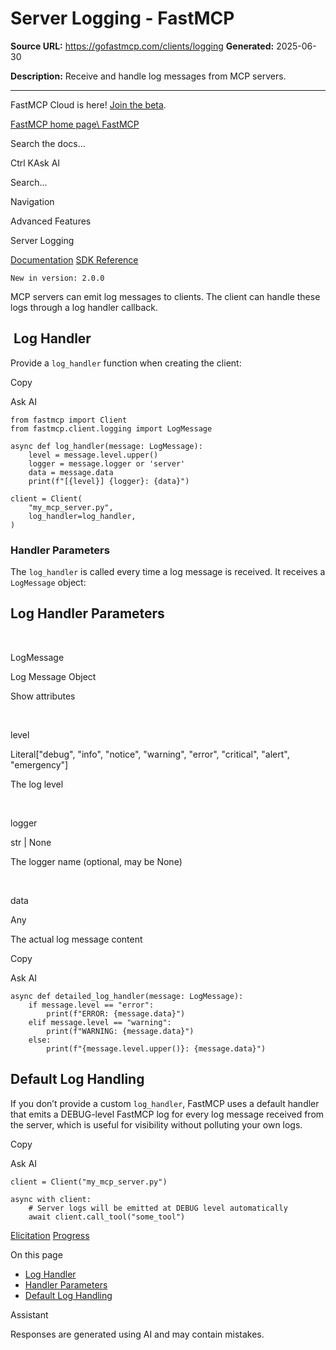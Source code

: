 # Server Logging - FastMCP

**Source URL:** https://gofastmcp.com/clients/logging
**Generated:** 2025-06-30

**Description:** Receive and handle log messages from MCP servers.

---

FastMCP Cloud is here! [Join the beta](https://fastmcp.link/x0Kyhy2).

[FastMCP home page\\
FastMCP](https://gofastmcp.com/)

Search the docs...

Ctrl KAsk AI

Search...

Navigation

Advanced Features

Server Logging

[Documentation](https://gofastmcp.com/getting-started/welcome) [SDK Reference](https://gofastmcp.com/python-sdk/fastmcp-exceptions)

`New in version: 2.0.0`

MCP servers can emit log messages to clients. The client can handle these logs through a log handler callback.

## [​](https://gofastmcp.com/clients/logging\#log-handler)  Log Handler

Provide a `log_handler` function when creating the client:

Copy

Ask AI

```
from fastmcp import Client
from fastmcp.client.logging import LogMessage

async def log_handler(message: LogMessage):
    level = message.level.upper()
    logger = message.logger or 'server'
    data = message.data
    print(f"[{level}] {logger}: {data}")

client = Client(
    "my_mcp_server.py",
    log_handler=log_handler,
)

```

### [​](https://gofastmcp.com/clients/logging\#handler-parameters)  Handler Parameters

The `log_handler` is called every time a log message is received. It receives a `LogMessage` object:

## Log Handler Parameters

[​](https://gofastmcp.com/clients/logging#param-log-message)

LogMessage

Log Message Object

Show attributes

[​](https://gofastmcp.com/clients/logging#param-level)

level

Literal\["debug", "info", "notice", "warning", "error", "critical", "alert", "emergency"\]

The log level

[​](https://gofastmcp.com/clients/logging#param-logger)

logger

str \| None

The logger name (optional, may be None)

[​](https://gofastmcp.com/clients/logging#param-data)

data

Any

The actual log message content

Copy

Ask AI

```
async def detailed_log_handler(message: LogMessage):
    if message.level == "error":
        print(f"ERROR: {message.data}")
    elif message.level == "warning":
        print(f"WARNING: {message.data}")
    else:
        print(f"{message.level.upper()}: {message.data}")

```

## [​](https://gofastmcp.com/clients/logging\#default-log-handling)  Default Log Handling

If you don’t provide a custom `log_handler`, FastMCP uses a default handler that emits a DEBUG-level FastMCP log for every log message received from the server, which is useful for visibility without polluting your own logs.

Copy

Ask AI

```
client = Client("my_mcp_server.py")

async with client:
    # Server logs will be emitted at DEBUG level automatically
    await client.call_tool("some_tool")

```

[Elicitation](https://gofastmcp.com/clients/elicitation) [Progress](https://gofastmcp.com/clients/progress)

On this page

- [Log Handler](https://gofastmcp.com/clients/logging#log-handler)
- [Handler Parameters](https://gofastmcp.com/clients/logging#handler-parameters)
- [Default Log Handling](https://gofastmcp.com/clients/logging#default-log-handling)

Assistant

Responses are generated using AI and may contain mistakes.
